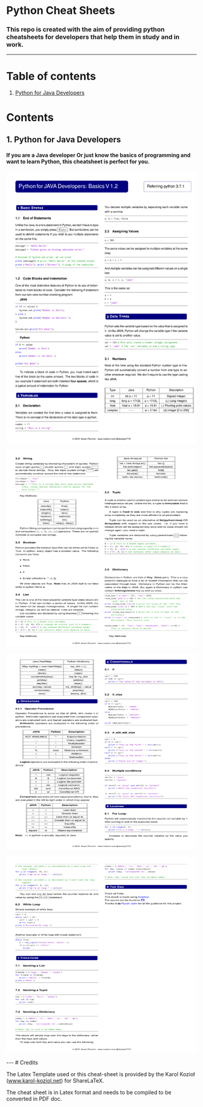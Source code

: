 # Python Cheat Sheets
### This repo is created with the aim of providing python cheatsheets for developers that help them in study and in work.

--- 
Table of contents
=================

<!--ts-->
   1. [Python for Java Developers](#1-python-for-java-developers)


Contents
========
## 1. Python for Java Developers

#### If you are a Java developer Or just know the basics of programming and want to learn Python, this cheatsheet is perfect for you.

<p align="center">
<img src="/resources/images/python_for_java_1.png" alt="cheat-sheet1" width="900" height="720"/>
<p>
   
<p align="center">
<img src="/resources/images/python_for_java_2.png" alt="cheat-sheet2" width="900" height="520"/>
<p>
   
<p align="center">
<img src="/resources/images/python_for_java_3.png" alt="cheat-sheet3" width="900" height="520"/>
<p>
   
<p align="center">
<img src="/resources/images/python_for_java_4.png" alt="cheat-sheet4" width="900" height="520"/>
<p>
---
# Credits

The Latex Template used or this cheat-sheet is provided by the  Karol Kozioł (www.karol-koziol.net) for ShareLaTeX.

The cheat sheet is in Latex format and needs to be compiled to be converted in PDF doc.
